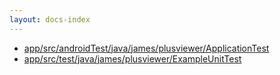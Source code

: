 ```yaml
---
layout: docs-index
---
```

- [app/src/androidTest/java/james/plusviewer/ApplicationTest](app/src/androidTest/java/james/plusviewer/ApplicationTest)
- [app/src/test/java/james/plusviewer/ExampleUnitTest](app/src/test/java/james/plusviewer/ExampleUnitTest)

